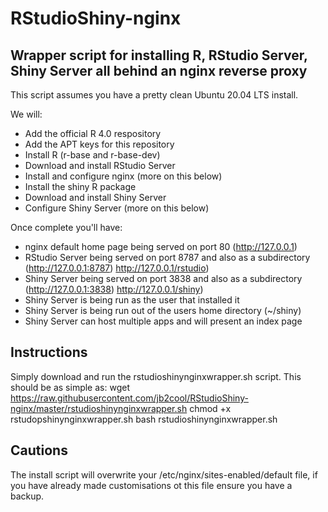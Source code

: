 # RStudioShiny-nginx
## Wrapper script for installing R, RStudio Server, Shiny Server all behind an nginx reverse proxy

This script assumes you have a pretty clean Ubuntu 20.04 LTS install.

We will:
* Add the official R 4.0 respository
* Add the APT keys for this repository
* Install R (r-base and r-base-dev)
* Download and install RStudio Server
* Install and configure nginx (more on this below)
* Install the shiny R package
* Download and install Shiny Server
* Configure Shiny Server (more on this below)


Once complete you'll have:
* nginx default home page being served on port 80 (http://127.0.0.1)
* RStudio Server being served on port 8787 and also as a subdirectory (http://127.0.0.1:8787) http://127.0.0.1/rstudio)
* Shiny Server being served on port 3838 and also as a subdirectory (http://127.0.0.1:3838) http://127.0.0.1/shiny)
* Shiny Server is being run as the user that installed it
* Shiny Server is being run out of the users home directory (~/shiny)
* Shiny Server can host multiple apps and will present an index page 

## Instructions
Simply download and run the rstudioshinynginxwrapper.sh script. This should be as simple as:
wget https://raw.githubusercontent.com/jb2cool/RStudioShiny-nginx/master/rstudioshinynginxwrapper.sh
chmod +x rstudopshinynginxwrapper.sh
bash rstudioshinynginxwrapper.sh

## Cautions
The install script will overwrite your /etc/nginx/sites-enabled/default file, if you have already made customisations ot this file ensure you have a backup.
